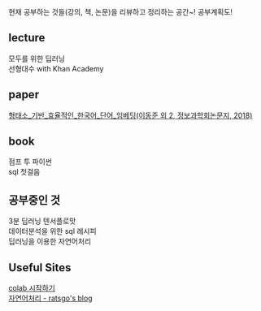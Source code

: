 현재 공부하는 것들(강의, 책, 논문)을 리뷰하고 정리하는 공간~! 공부계획도!

## lecture
모두를 위한 딥러닝<br>
선형대수 with Khan Academy

## paper
[형태소_기반_효율적인_한국어_단어_임베딩(이동준 외 2, 정보과학회논문지, 2018)](https://bangdaeng2.tistory.com/2?category=757926)

## book
점프 투 파이썬<br>
sql 첫걸음

## 공부중인 것
3분 딥러닝 텐서플로맛<br>
데이터분석을 위한 sql 레시피<br>
딥러닝을 이용한 자연어처리

## Useful Sites
[colab 시작하기](https://www.youtube.com/watch?v=XRBXMohjQos&t=462s)<br>
[자연어처리 - ratsgo's blog](https://ratsgo.github.io/)
